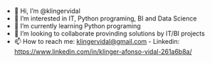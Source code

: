 - 👋 Hi, I’m @klingervidal
- 👀 I’m interested in IT, Python programing, BI and Data Science
- 🌱 I’m currently learning Python programing
- 💞️ I’m looking to collaborate provinding solutions by IT/BI projects 
- 📫 How to reach me: klingervidal@gmail.com - Linkedin: https://www.linkedin.com/in/klinger-afonso-vidal-261a6b8a/

<!---
klingervidal/klingervidal is a ✨ special ✨ repository because its `README.md` (this file) appears on your GitHub profile.
You can click the Preview link to take a look at your changes.
--->

